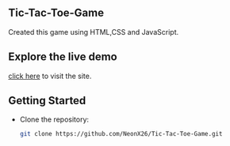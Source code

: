 ## Tic-Tac-Toe-Game
Created this game using HTML,CSS and JavaScript.
## Explore the live demo 
[click here](https://neonx26.github.io/Tic-Tac-Toe-Game/) to visit the site.

## Getting Started
- Clone the repository:

   ```bash
   git clone https://github.com/NeonX26/Tic-Tac-Toe-Game.git
